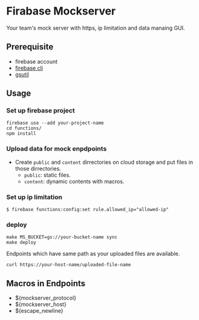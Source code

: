 # Firabase Mockserver

Your team's mock server with https, ip limitation and data manaing GUI. 

## Prerequisite
- firebase account
- [firebase cli](https://firebase.google.com/docs/cli/)
- [gsutil](https://cloud.google.com/storage/docs/gsutil_install)

## Usage 
### Set up firebase project

```
firebase use --add your-project-name
cd functions/
npm install
```

### Upload data for mock enpdpoints

- Create `public` and `content` dirrectories on cloud storage and put files in those dirrectories.
  - `public`: static files.
  - `content`: dynamic contents with macros.

### Set up ip limitation
```
$ firebase functions:config:set rule.allowed_ip="allowed-ip" 
```

### deploy
```
make MS_BUCKET=gs://your-bucket-name sync
make deploy
```

Endpoints which have same path as your uploaded files are available.

```
curl https://your-host-name/uploaded-file-name
```


## Macros in Endpoints
- ${mockserver_protocol}
- ${mockserver_host}
- ${escape_newline}
